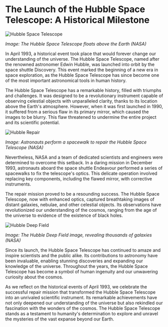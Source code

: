 # The Launch of the Hubble Space Telescope: A Historical Milestone

![Hubble Space Telescope](/img/1689527435531.png)

*Image: The Hubble Space Telescope floats above the Earth (NASA)*

In April 1993, a historical event took place that would forever change our understanding of the universe. The Hubble Space Telescope, named after the renowned astronomer Edwin Hubble, was launched into orbit by the space shuttle Discovery. This event marked the beginning of a new era in space exploration, as the Hubble Space Telescope has since become one of the most important astronomical tools in human history.

The Hubble Space Telescope has a remarkable history, filled with triumphs and challenges. It was designed to be a revolutionary instrument capable of observing celestial objects with unparalleled clarity, thanks to its location above the Earth's atmosphere. However, when it was first launched in 1990, it suffered from a serious flaw in its primary mirror, which caused the images to be blurry. This flaw threatened to undermine the entire project and its scientific potential.

![Hubble Repair](/img/1689527442699.png)

*Image: Astronauts perform a spacewalk to repair the Hubble Space Telescope (NASA)*

Nevertheless, NASA and a team of dedicated scientists and engineers were determined to overcome this setback. In a daring mission in December 1993, astronauts aboard the space shuttle Endeavour performed a series of spacewalks to fix the telescope's optics. This delicate operation involved replacing key components, including the flawed mirror, with corrective instruments.

The repair mission proved to be a resounding success. The Hubble Space Telescope, now with enhanced optics, captured breathtaking images of distant galaxies, nebulae, and other celestial objects. Its observations have revolutionized our understanding of the cosmos, ranging from the age of the universe to evidence of the existence of black holes.

![Hubble Deep Field](/img/1689527449883.png)

*Image: The Hubble Deep Field image, revealing thousands of galaxies (NASA)*

Since its launch, the Hubble Space Telescope has continued to amaze and inspire scientists and the public alike. Its contributions to astronomy have been invaluable, enabling stunning discoveries and expanding our knowledge of the universe. Throughout the years, the Hubble Space Telescope has become a symbol of human ingenuity and our unwavering curiosity about the cosmos.

As we reflect on the historical events of April 1993, we celebrate the successful repair mission that transformed the Hubble Space Telescope into an unrivaled scientific instrument. Its remarkable achievements have not only deepened our understanding of the universe but also rekindled our fascination with the wonders of the cosmos. The Hubble Space Telescope stands as a testament to humanity's determination to explore and unravel the mysteries of the vast expanse beyond our Earth.